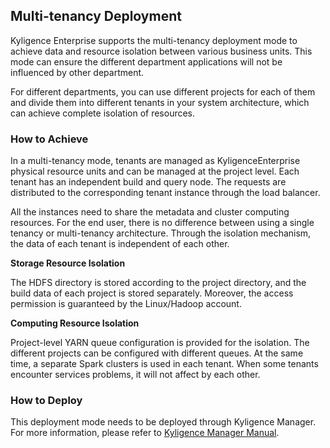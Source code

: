 ## Multi-tenancy Deployment

Kyligence Enterprise supports the multi-tenancy deployment mode to achieve data and resource isolation between various business units. This mode can ensure the different department applications will not be influenced by other department. 

For different departments, you can use different projects for each of them and divide them into different tenants in your system architecture, which can achieve complete isolation of resources.

### How to Achieve

In a multi-tenancy mode, tenants are managed as KyligenceEnterprise physical resource units and can be managed at the project level. Each tenant has an independent build and query node. The requests are distributed to the corresponding tenant instance through the load balancer. 

All the instances need to share the metadata and cluster computing resources. For the end user, there is no difference between using a single tenancy or multi-tenancy architecture. Through the isolation mechanism, the data of each tenant is independent of each other.

**Storage Resource Isolation**

The HDFS directory is stored according to the project directory, and the build data of each project is stored separately. Moreover, the access permission is guaranteed by the Linux/Hadoop account.

**Computing Resource Isolation**

Project-level YARN queue configuration is provided for the isolation. The different projects can be configured with different queues. At the same time, a separate Spark clusters is used in each tenant. When some tenants encounter services problems, it will not affect by each other.

### **How to Deploy**

This deployment mode needs to be deployed through Kyligence Manager. For more information, please refer to [Kyligence Manager Manual](https://docs.kyligence.io/books/manager/v1.0/en/index.html).